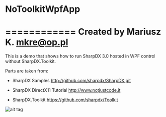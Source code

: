 # NoToolkitWpfApp
============
Created by Mariusz K.
mkre@op.pl
============

This is a demo that shows how to run SharpDX 3.0 hosted in WPF control without SharpDX.Toolkit.

Parts are taken from:

- SharpDX Samples 
    http://github.com/sharpdx/SharpDX.git
    
- SharpDX DirectX11 Tutorial 
    http://www.notjustcode.it 
    
- SharpDX.Toolkit
    https://github.com/sharpdx/Toolkit

![alt tag](https://github.com/mkmkmk/NoToolkitWpfApp/Doc/screenshot.png)    
